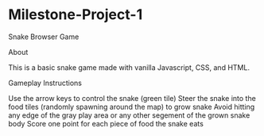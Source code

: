 # Milestone-Project-1
Snake Browser Game

About

This is a basic snake game made with vanilla Javascript, CSS, and HTML.

Gameplay Instructions

Use the arrow keys to control the snake (green tile)
Steer the snake into the food tiles (randomly spawning around the map) to grow snake
Avoid hitting any edge of the gray play area or any other segement of the grown snake body
Score one point for each piece of food the snake eats